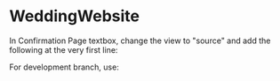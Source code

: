 # WeddingWebsite

In Confirmation Page textbox, change the view to "source" and add the following at the very first line:
<script src="https://cdn.jsdelivr.net/gh/StefanPanait/WeddingWebsite/index.js"></script>

For development branch, use:
<script src="https://cdn.jsdelivr.net/gh/StefanPanait/WeddingWebsite@dev/index.js"></script>
